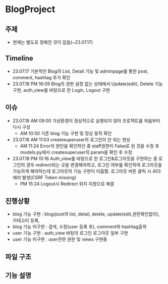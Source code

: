 # BlogProject

## 주제
- 현재는 별도로 정해진 것이 없음(~23.07.17)

## Timeline
- 23.07.17 기본적인 Blog의 List, Detail 기능 및 adminpage를 통한 post, comment, hashtag 추가 확인
- 23.07.18 PM 16:09 Blog의 권한 설정 없는 상태에서 Update(edit), Delete 기능 구현, auth_view를 바탕으로 한 Login, Logout 구현


## 이슈
- 23.07.18 AM 09:00 가상환경이 정상적으로 실행되지 않아 프로젝트를 처음부터 다시 구성
  - AM 10:50 기존 blog 기능 구현 및 정상 동작 확인
- 23.07.18 AM 11:03 createsuperuser의 로그인이 안 되는 현상
  - AM 11:24 Error의 원인을 확인하던 중 staff권한이 False로 된 것을 수정 후 models.py에서 createsuperuser의 param을 확인 후 수정
- 23.07.18 PM 15:16 Auth_view를 바탕으로 한 로그인&로그아웃을 구현하는 중 로그인의 경우 redirect되는 곳을 변경해야하고, 로그인 여부를 확인하여 로그아웃을 가능하게 해야하는데 로그아웃의 기능 구현이 미흡함. 로그아웃 버튼 클릭 시 403에러 발생(CSRF Token missing)
  - PM 15:24 Logout시 Redirect 위치 지정으로 해결

## 진행상황
- blog 기능 구현 : blog/post의 list, detail, delete, update(edit,권한확인없이), 카테고리 등록, 
- blog 기능 미구현 : 검색, 수정(user 등록 후), comment와 hashtag출력 
- user 기능 구현 : auth_view 바탕의 로그인 로그아웃 일부 구현
- user 기능 미구현 : user관련 권한 및 views 구현중


## 파일 구조


## 기능 설명


##